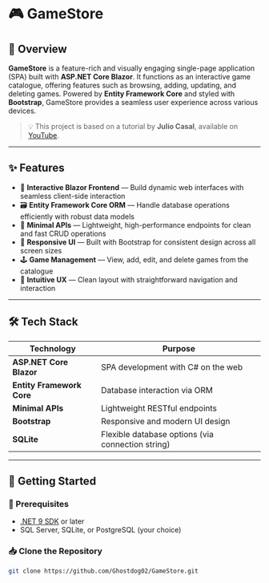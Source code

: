 # 🎮 GameStore

## 🚀 Overview  
**GameStore** is a feature-rich and visually engaging single-page application (SPA) built with **ASP.NET Core Blazor**. It functions as an interactive game catalogue, offering features such as browsing, adding, updating, and deleting games. Powered by **Entity Framework Core** and styled with **Bootstrap**, GameStore provides a seamless user experience across various devices.

> 💡 This project is based on a tutorial by **Julio Casal**, available on [YouTube](https://www.youtube.com/watch?v=AhAxLiGC7Pc).

---

## ✨ Features  
- 🎨 **Interactive Blazor Frontend** — Build dynamic web interfaces with seamless client-side interaction  
- 🗃️ **Entity Framework Core ORM** — Handle database operations efficiently with robust data models  
- 🧩 **Minimal APIs** — Lightweight, high-performance endpoints for clean and fast CRUD operations  
- 📱 **Responsive UI** — Built with Bootstrap for consistent design across all screen sizes  
- 🕹️ **Game Management** — View, add, edit, and delete games from the catalogue  
- 🧭 **Intuitive UX** — Clean layout with straightforward navigation and interaction

---

## 🛠️ Tech Stack  

| Technology                   | Purpose                                        |
|------------------------------|------------------------------------------------|
| **ASP.NET Core Blazor**      | SPA development with C# on the web             |
| **Entity Framework Core**    | Database interaction via ORM                   |
| **Minimal APIs**             | Lightweight RESTful endpoints                  |
| **Bootstrap**                | Responsive and modern UI design                |
| **SQLite**                   | Flexible database options (via connection string) |

---

## 🧪 Getting Started

### 🔧 Prerequisites  
- [.NET 9 SDK](https://dotnet.microsoft.com/en-us/download) or later  
- SQL Server, SQLite, or PostgreSQL (your choice)

### 📥 Clone the Repository  
```bash
git clone https://github.com/Ghostdog02/GameStore.git

